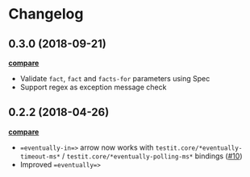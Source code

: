 # Changelog

## 0.3.0 (2018-09-21)

**[compare](https://github.com/metosin/testit/compare/0.2.2...0.3.0)**

- Validate `fact`, `fact` and `facts-for` parameters using Spec
- Support regex as exception message check

## 0.2.2 (2018-04-26)

**[compare](https://github.com/metosin/testit/compare/0.2.1...0.2.2)**

- `=eventually-in=>` arrow now works with `testit.core/*eventually-timeout-ms*` / `testit.core/*eventually-polling-ms*` bindings ([#10](https://github.com/metosin/testit/pull/10))
- Improved `=eventually=>`
